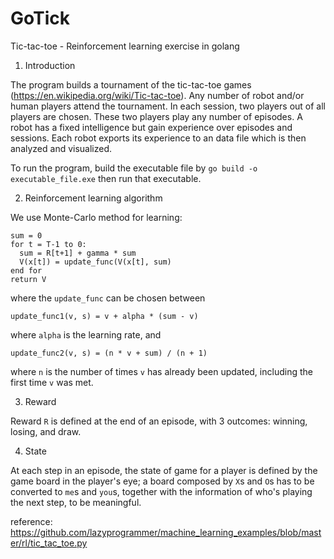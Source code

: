 # GoTick
Tic-tac-toe - Reinforcement learning exercise in golang

1. Introduction

The program builds a tournament of the tic-tac-toe games (https://en.wikipedia.org/wiki/Tic-tac-toe). Any number of robot and/or human players attend the tournament. In each session, two players out of all players are chosen. These two players play any number of episodes. A robot has a fixed intelligence but gain experience over episodes and sessions. Each robot exports its experience to an data file which is then analyzed and visualized.

To run the program, build the executable file by `go build -o executable_file.exe` then run that executable.

2. Reinforcement learning algorithm

We use Monte-Carlo method for learning:

```
sum = 0
for t = T-1 to 0:
  sum = R[t+1] + gamma * sum
  V(x[t]) = update_func(V(x[t], sum)
end for
return V
```

where the `update_func` can be chosen between

```
update_func1(v, s) = v + alpha * (sum - v)
```

where `alpha` is the learning rate, and 

```
update_func2(v, s) = (n * v + sum) / (n + 1)
```

where `n` is the number of times `v` has already been updated, including the first time `v` was met.

3. Reward

Reward `R` is defined at the end of an episode, with 3 outcomes: winning, losing, and draw.

4. State

At each step in an episode, the state of game for a player is defined by the game board in the player's eye; a board composed by `X`s and `O`s has to be converted to `me`s and `you`s, together with the information of who's playing the next step, to be meaningful.

reference: https://github.com/lazyprogrammer/machine_learning_examples/blob/master/rl/tic_tac_toe.py
